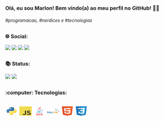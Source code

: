<h3> Olá, eu sou Marlon! Bem vindo(a) ao meu perfil no GitHub! 👋🏻 </h3>
<h6> #programacao, #nerdices e #tecnologias </h6>

##
<h3> 🌐 Social: </h3> 

<div> 
  <a href="https://www.linkedin.com/in/marlonprado04" target="_blank"><img src="https://img.shields.io/badge/-LinkedIn-%230077B5?style=for-the-badge&logo=linkedin&logoColor=white" target="_blank"></a> 
  <a href = "mailto:marlonprado04@gmail.com"><img src="https://img.shields.io/badge/Gmail-D14836?style=for-the-badge&logo=gmail&logoColor=white" target="_blank"></a>
  <a href = "mailto:marlonprado04@outlook.com"><img src="https://img.shields.io/badge/Microsoft_Outlook-0078D4?style=for-the-badge&logo=microsoft-outlook&logoColor=white" target="_blank"></a>
  <a href="https://instagram.com/marlon_prado04" target="_blank"><img src="https://img.shields.io/badge/-Instagram-%23E4405F?style=for-the-badge&logo=instagram&logoColor=white" target="_blank"></a>
</div>

##

<h3> 📚 Status: </h3>
   
<div style="display: inline_block align:center">
  <img height="170em" src="https://github-readme-stats.vercel.app/api?username=marlonprado04&show_icons=true&theme=tokyonight&include_all_commits=true&count_private=true"/>
  <img height="150em" src="https://github-readme-stats.vercel.app/api/top-langs/?username=marlonprado04&layout=compact&langs_count=16&theme=tokyonight"/>
</div>

 ## 
  
<h3> :computer: Tecnologias: </h3>  
<div style="display: inline_block"><br>
  <img align="center" alt="Marlon-Python" height="30" width="40" src="https://raw.githubusercontent.com/devicons/devicon/master/icons/python/python-original.svg">
  <img align="center" alt="Marlon-JavaScript" height="30" width="40" src="https://raw.githubusercontent.com/devicons/devicon/master/icons/javascript/javascript-original.svg">
  <img align="center" alt="Marlon-Java" height="30" width="40"  src="https://raw.githubusercontent.com/devicons/devicon/master/icons/java/java-original-wordmark.svg">
  <img align="center" alt="Rafa-CSS" height="30" width="40" src="https://raw.githubusercontent.com/devicons/devicon/master/icons/mysql/mysql-original-wordmark.svg">
  <img align="center" alt="Rafa-HTML" height="30" width="40" src="https://raw.githubusercontent.com/devicons/devicon/master/icons/html5/html5-original.svg">
  <img align="center" alt="Rafa-CSS" height="30" width="40" src="https://raw.githubusercontent.com/devicons/devicon/master/icons/css3/css3-original.svg">
</div>

##


